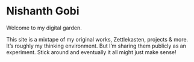# Nishanth Gobi

Welcome to my digital garden.

This site is a mixtape of my original works, Zettlekasten, projects & more. It’s roughly my thinking environment. But I’m sharing them publicly as an experiment. Stick around and eventually it all might just make sense!